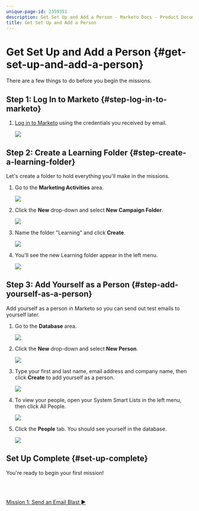 ```yaml
---
unique-page-id: 2359351
description: Get Set Up and Add a Person - Marketo Docs - Product Documentation
title: Get Set Up and Add a Person
---
```


# Get Set Up and Add a Person {#get-set-up-and-add-a-person}

There are a few things to do before you begin the missions.

## Step 1: Log In to Marketo {#step-log-in-to-marketo}

1. [Log in to Marketo](https://app.marketo.com) using the credentials you received by email.

   ![](assets/one.png)

## Step 2: Create a Learning Folder {#step-create-a-learning-folder}

   Let's create a folder to hold everything you'll make in the missions.

1. Go to the **Marketing Activities** area.

   ![](assets/two.png)

1. Click the **New** drop-down and select **New Campaign Folder**.

   ![](assets/image2014-9-24-10-3a53-3a38.png)

1. Name the folder "Learning" and click **Create**.

   ![](assets/image2014-9-24-10-3a53-3a55.png)

1. You'll see the new Learning folder appear in the left menu.

   ![](assets/image2014-9-24-10-3a54-3a9.png)

## Step 3: Add Yourself as a Person {#step-add-yourself-as-a-person}

   Add yourself as a person in Marketo so you can send out test emails to yourself later.

1. Go to the **Database** area.

   ![](assets/db.png)

1. Click the **New** drop-down and select **New Person**.

   ![](assets/seven.png)

1. Type your first and last name, email address and company name, then click **Create** to add yourself as a person.

   ![](assets/eight.png)

1. To view your people, open your System Smart Lists in the left menu, then click All People.

   ![](assets/nine.png)

1. Click the **People** tab. You should see yourself in the database.

   ![](assets/ten.png)

## Set Up Complete {#set-up-complete}

You're ready to begin your first mission!  

<br>&nbsp;

[Mission 1: Send an Email Blast ►](/help/marketo/getting-started/quick-wins/send-an-email.md)
